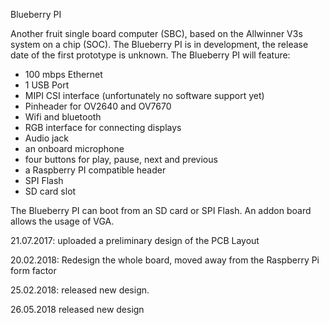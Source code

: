 Blueberry PI

Another fruit single board computer (SBC), based on the Allwinner V3s system on a chip (SOC). 
The Blueberry PI is in development, the release date of the first prototype is unknown. 
The Blueberry PI will feature: 
- 100 mbps Ethernet 
- 1 USB Port 
- MIPI CSI interface (unfortunately no software support yet) 
- Pinheader for OV2640 and OV7670
- Wifi and bluetooth 
- RGB interface for connecting displays 
- Audio jack 
- an onboard microphone 
- four buttons for play, pause, next and previous 
- a Raspberry PI compatible header
- SPI Flash
- SD card slot


The Blueberry PI can boot from an SD card or SPI Flash. 
An addon board allows the usage of VGA.

21.07.2017: 
uploaded a preliminary design of the PCB Layout

20.02.2018:
Redesign the whole board, moved away from the Raspberry Pi form factor

25.02.2018:
released new design.

26.05.2018
released new design
